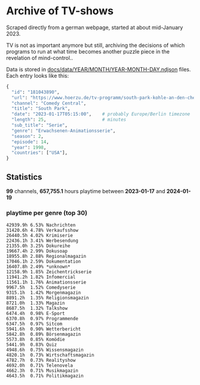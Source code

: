 # Archive of TV-shows

Scraped directly from a german webpage, started at about mid-January 2023.

TV is not as important anymore but still, archiving the decisions of which programs to run at what time
becomes another puzzle piece in the revelation of mind-control.. 

Data is stored in [docs/data/YEAR/MONTH/YEAR-MONTH-DAY.ndjson](docs/data/) files. 
Each entry looks like this:

```python
{
  "id": "181043890", 
  "url": "https://www.hoerzu.de/tv-programm/south-park-kohle-an-den-chefkoch/bid_181043890/", 
  "channel": "Comedy Central", 
  "title": "South Park", 
  "date": "2023-01-17T05:15:00",    # probably Europe/Berlin timezone 
  "length": 25,                     # minutes 
  "sub_title": "Serie", 
  "genre": "Erwachsenen-Animationsserie", 
  "season": 2, 
  "episode": 14, 
  "year": 1998, 
  "countries": ["USA"],
}
```

## Statistics

**99** channels, **657,755.1** hours playtime between **2023-01-17** and **2024-01-19**


### playtime per genre (top 30)

    42939.9h 6.53% Nachrichten
    31420.6h 4.78% Verkaufsshow
    26440.5h 4.02% Krimiserie
    22436.1h 3.41% Werbesendung
    21355.0h 3.25% Dokureihe
    19667.4h 2.99% Dokusoap
    18955.8h 2.88% Regionalmagazin
    17046.1h 2.59% Dokumentation
    16407.8h 2.49% *unknown*
    12158.9h 1.85% Zeichentrickserie
    11941.2h 1.82% Infomercial
    11561.1h 1.76% Animationsserie
    9967.5h  1.52% Comedyserie
    9315.1h  1.42% Morgenmagazin
    8891.2h  1.35% Religionsmagazin
    8721.0h  1.33% Magazin
    8687.5h  1.32% Talkshow
    6474.4h  0.98% E-Sport
    6370.8h  0.97% Programmende
    6347.5h  0.97% Sitcom
    5941.6h  0.90% Wetterbericht
    5842.8h  0.89% Börsenmagazin
    5573.8h  0.85% Komödie
    5441.9h  0.83% Quiz
    4948.6h  0.75% Wissensmagazin
    4820.1h  0.73% Wirtschaftsmagazin
    4782.7h  0.73% Realityshow
    4692.0h  0.71% Telenovela
    4662.3h  0.71% Musikmagazin
    4643.5h  0.71% Politikmagazin

